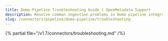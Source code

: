 ```yaml
---
title: Domo-Pipeline Troubleshooting Guide | OpenMetadata Support
description: Resolve common ingestion problems in Domo pipeline integration, including data mapping issues and execution breakdowns.
slug: /connectors/pipeline/domo-pipeline/troubleshooting
---
```


{% partial file="/v1.7/connectors/troubleshooting.md" /%}
